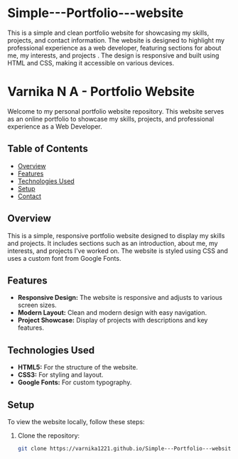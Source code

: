 # Simple---Portfolio---website
This is a simple and clean portfolio website for showcasing my skills, projects, and contact information. The website is designed to highlight my professional experience as a web developer, featuring sections for about me, my interests, and projects . The design is responsive and built using HTML and CSS, making it accessible on various devices.

# Varnika N A - Portfolio Website

Welcome to my personal portfolio website repository. This website serves as an online portfolio to showcase my skills, projects, and professional experience as a Web Developer.

## Table of Contents
- [Overview](#overview)
- [Features](#features)
- [Technologies Used](#technologies-used)
- [Setup](#setup)
- [Contact](#contact)

## Overview
This is a simple, responsive portfolio website designed to display my skills and projects. It includes sections such as an introduction, about me, my interests, and projects I've worked on. The website is styled using CSS and uses a custom font from Google Fonts.

## Features
- **Responsive Design:** The website is responsive and adjusts to various screen sizes.
- **Modern Layout:** Clean and modern design with easy navigation.
- **Project Showcase:** Display of projects with descriptions and key features.

## Technologies Used
- **HTML5:** For the structure of the website.
- **CSS3:** For styling and layout.
- **Google Fonts:** For custom typography.

## Setup
To view the website locally, follow these steps:

1. Clone the repository:
   ```bash
   git clone https://varnika1221.github.io/Simple---Portfolio---website/

